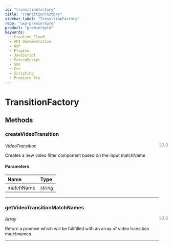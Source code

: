 ```yaml
---
id: "transitionfactory"
title: "TransitionFactory"
sidebar_label: "TransitionFactory"
repo: "uxp-premierepro"
product: "premierepro"
keywords:
  - Creative Cloud
  - API Documentation
  - UXP
  - Plugins
  - JavaScript
  - ExtendScript
  - SDK
  - C++
  - Scripting
  - Premiere Pro
---
```


# TransitionFactory

## Methods

### createVideoTransition

<span class="minversion" style="display: block; margin-bottom: -1em; margin-left: 36em; float:left; opacity:0.5;">23.0</span>

*VideoTransition*

Creates a new video filter component based on the input matchName

#### Parameters

| Name | Type |
| :------ | :------ |
| matchName | *string* |

___

### getVideoTransitionMatchNames

<span class="minversion" style="display: block; margin-bottom: -1em; margin-left: 36em; float:left; opacity:0.5;">23.0</span>

*Array*

Return a promise which will be fullfilled with an array of video transition matchnames

___

